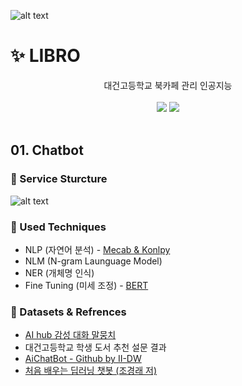 
![alt text](https://github.com/II-DW/LIBRO/blob/main/LOGO/LIBRO.png?raw=true)

# ✨ LIBRO

<div align="center">
<span>대건고등학교 북카페 관리 인공지능</span> <br/> <br/>
<img src="https://img.shields.io/badge/Python-white?style=flat&logo=Python&logoColor=blue"/> 
<img src="https://img.shields.io/badge/Pytorch-white?style=flat&logo=Pytorch&logoColor=#EE4C2"/> 
</div>
<br>

## 01. Chatbot
### 📌 Service Sturcture

![alt text](https://github.com/II-DW/LIBRO/blob/main/LOGO/chatbot_model_structure.png?raw=true)

### 📌 Used Techniques

- NLP (자연어 분석) - [Mecab & Konlpy](https://pypi.org/project/python-mecab-ko/)
- NLM (N-gram Launguage Model)
- NER (개체명 인식)
- Fine Tuning (미세 조정) - [BERT](https://arxiv.org/abs/1810.04805)


### 📌 Datasets & Refrences

- [AI hub 감성 대화 말뭉치](https://aihub.or.kr/aihubdata/data/view.do?currMenu=115&topMenu=100&aihubDataSe=realm&dataSetSn=86)
- 대건고등학교 학생 도서 추천 설문 결과
- [AiChatBot - Github by II-DW](https://github.com/II-DW/AiChatBot)
- [처음 배우는 딥러닝 챗봇 (조경래 저)](http://www.yes24.com/Product/Goods/94462359)




